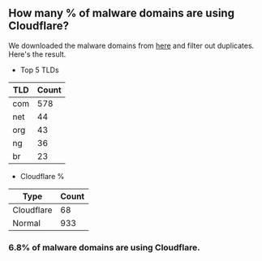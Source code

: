 ## How many % of malware domains are using Cloudflare?


We downloaded the malware domains from [here](https://urlhaus.abuse.ch) and filter out duplicates.
Here's the result.


[//]: # (start replacement)


- Top 5 TLDs

| TLD | Count |
| --- | --- |
| com | 578 |
| net | 44 |
| org | 43 |
| ng | 36 |
| br | 23 |


- Cloudflare %

| Type | Count |
| --- | --- |
| Cloudflare | 68 |
| Normal | 933 |


### 6.8% of malware domains are using Cloudflare.